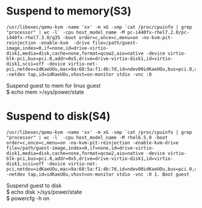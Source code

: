 # Suspend to memory(S3)  # 

    /usr/libexec/qemu-kvm -name 'xx' -m xG -smp `cat /proc/cpuinfo | grep "processor" | wc -l` -cpu host_model_name -M pc-i440fx-rhel7.2.0/pc-i440fx-rhel7.3.0/q35 -boot order=c,once=c,menu=on -no-kvm-pit-reinjection -enable-kvm  -drive file=/path/guest-image,index=0,if=none,id=drive-virtio-disk1,media=disk,cache=none,format=qcow2,aio=native -device virtio-blk-pci,bus=pci.0,addr=0x5,drive=drive-virtio-disk1,id=virtio-disk1,scsi=off -device virtio-net-pci,netdev=idKaeUOu,mac=9a:68:5a:f1:4b:7d,id=ndev00idKaeUOu,bus=pci.0,addr=0x3 -netdev tap,id=idKaeUOu,vhost=on-monitor stdio -vnc :0	

Suspend guest to mem for linux guest  
    $ echo mem >/sys/power/state  
 	 

# Suspend to disk(S4) #
	/usr/libexec/qemu-kvm -name 'xx' -m xG -smp `cat /proc/cpuinfo | grep "processor" | wc -l` -cpu host_model_name -M rhel6.5.0 -boot order=c,once=c,menu=on -no-kvm-pit-reinjection -enable-kvm-drive file=/path/guest-image,index=0,if=none,id=drive-virtio-disk1,media=disk,cache=none,format=qcow2,aio=native -device virtio-blk-pci,bus=pci.0,addr=0x5,drive=drive-virtio-disk1,id=virtio-disk1,scsi=off -device virtio-net-pci,netdev=idKaeUOu,mac=9a:68:5a:f1:4b:7d,id=ndev00idKaeUOu,bus=pci.0,addr=0x3 -netdev tap,id=idKaeUOu,vhost=on-monitor stdio -vnc :0	1. Boot guest

Suspend guest to disk  
	$ echo disk >/sys/power/state  
	$ powercfg -h on
	 	 